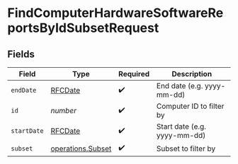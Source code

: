 # FindComputerHardwareSoftwareReportsByIdSubsetRequest


## Fields

| Field                                                  | Type                                                   | Required                                               | Description                                            |
| ------------------------------------------------------ | ------------------------------------------------------ | ------------------------------------------------------ | ------------------------------------------------------ |
| `endDate`                                              | [RFCDate](../../types/rfcdate.md)                      | :heavy_check_mark:                                     | End date (e.g. yyyy-mm-dd)                             |
| `id`                                                   | *number*                                               | :heavy_check_mark:                                     | Computer ID to filter by                               |
| `startDate`                                            | [RFCDate](../../types/rfcdate.md)                      | :heavy_check_mark:                                     | Start date (e.g. yyyy-mm-dd)                           |
| `subset`                                               | [operations.Subset](../../models/operations/subset.md) | :heavy_check_mark:                                     | Subset to filter by                                    |